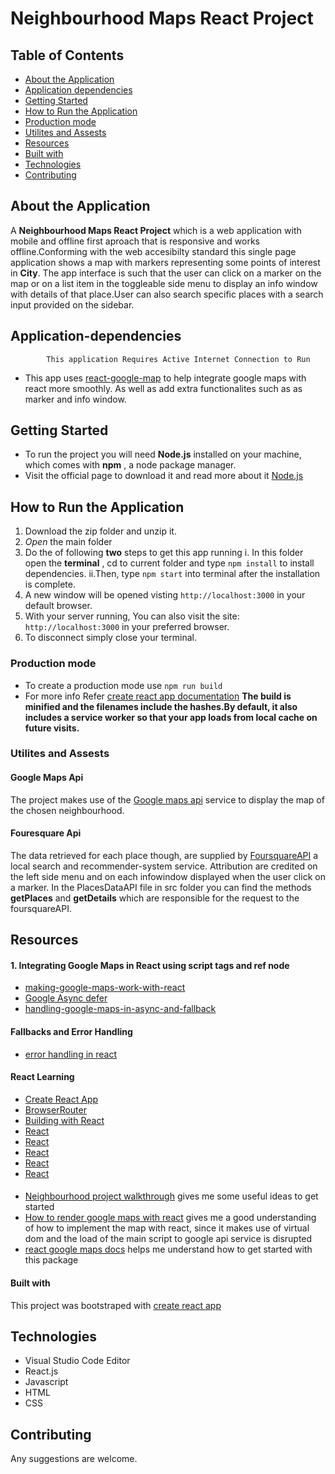 # Neighbourhood Maps React Project

## Table of Contents

- [About the Application](#about-the-application)
- [Application dependencies](#application-dependencies)
- [Getting Started](#getting-started)
- [How to Run the Application](#how-to-run-the-application)
- [Production mode](#production-mode)
- [Utilites and Assests](#utilites-and-assests)
- [Resources](#resources)
- [Built with](#Built-with)
- [Technologies](#technologies)
- [Contributing](#contributing)

## About the Application

A **Neighbourhood Maps React Project** which is a web application with mobile and offline first aproach that is responsive and works offline.Conforming with the web accesibilty standard this single page application shows a map with markers representing some points of interest in **City**. The app interface is such that the user can click on a marker on the map or on a list item in the toggleable side menu to display an info window with details of that place.User can also search specific places with a search input provided on the sidebar.

## Application-dependencies

            This application Requires Active Internet Connection to Run

- This app uses [react-google-map](https://www.npmjs.com/package/react-google-maps) to help integrate google maps with react more smoothly. As well as add extra functionalites such as as marker and info window.

## Getting Started

- To run the project you will need **Node.js** installed on your machine, which comes with **npm** , a node package manager.
- Visit the official page to download it and read more about it [Node.js](https://nodejs.org/it/)

## How to Run the Application

1.  Download the zip folder and unzip it.
2.  _Open_ the main folder
3.  Do the of following **two** steps to get this app running
    i. In this folder open the **terminal** , cd to current folder and type `npm install` to install dependencies.
    ii.Then, type `npm start` into terminal after the installation is complete.
4.  A new window will be opened visting `http://localhost:3000` in your default browser.
5.  With your server running, You can also visit the site: `http://localhost:3000` in your preferred browser.
6.  To disconnect simply close your terminal.

### Production mode

- To create a production mode use `npm run build`
- For more info Refer [create react app documentation](https://github.com/facebook/create-react-app#npm-run-build-or-yarn-build)
  **The build is minified and the filenames include the hashes.By default, it also includes a service worker so that your app loads from local cache on future visits.**

### Utilites and Assests

#### Google Maps Api

The project makes use of the [Google maps api](https://developers.google.com/maps/documentation/javascript/tutorial) service to display the map of the chosen neighbourhood.

#### Fouresquare Api

The data retrieved for each place though, are supplied by [FoursquareAPI](https://developer.foursquare.com/) a local search and recommender-system service. Attribution are credited on the left side menu and on each infowindow displayed when the user click on a marker.
In the PlacesDataAPI file in src folder you can find the methods **getPlaces** and **getDetails** which are responsible for the request to the foursquareAPI.

## Resources

#### 1. Integrating Google Maps in React using script tags and ref node

- [making-google-maps-work-with-react](https://www.klaasnotfound.com/2016/11/06/making-google-maps-work-with-react/)
- [Google Async defer](https://www.youtube.com/watch?v=W5LhLZqj76s&list=PLgOB68PvvmWCGNn8UMTpcfQEiITzxEEA1&index=2)
- [handling-google-maps-in-async-and-fallback](https://discussions.udacity.com/t/handling-google-maps-in-async-and-fallback/34282/58)

#### Fallbacks and Error Handling

- [error handling in react](https://reactjs.org/blog/2017/07/26/error-handling-in-react-16.html)

#### React Learning

- [Create React App](https://github.com/facebook/create-react-app)
- [BrowserRouter](https://reacttraining.com/react-router/web/api)
- [Building with React](https://udacity.com/)
- [React](https://reactjs.org/docs/thinking-in-react.html)
- [React](https://stackoverflow.com/questions/28868071/onchange-event-using-react-js-for-drop-down)
- [React](https://codeburst.io/use-class-properties-to-clean-up-your-classes-and-react-components-93185879f688)
- [React](https://reactjs.org/docs/faq-functions.html)
- [React](https://reactjs.org/tutorial/tutorial.html#reactive-state)

####

- [Neighbourhood project walkthrough](https://www.youtube.com/watch?v=Uw5Ij56RhME&t=10296s) gives me some useful ideas to get started
- [How to render google maps with react](https://www.klaasnotfound.com/2016/11/06/making-google-maps-work-with-react/) gives me a good understanding of how to implement the map with react, since it makes use of virtual dom and the load of the main script to google api service is disrupted
- [react google maps docs](https://tomchentw.github.io/react-google-maps/#introduction) helps me understand how to get started with this package

#### Built with

This project was bootstraped with [create react app](https://github.com/facebook/create-react-app)

## Technologies

- Visual Studio Code Editor
- React.js
- Javascript
- HTML
- CSS

## Contributing

Any suggestions are welcome.
